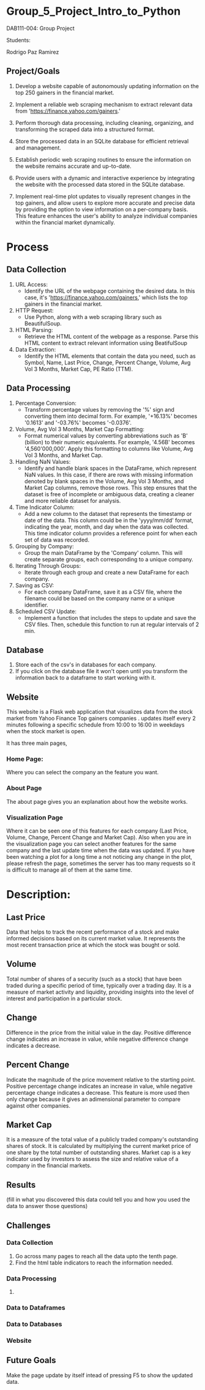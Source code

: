 # Group_5_Project_Intro_to_Python
DAB111-004: Group Project

Students: 



Rodrigo Paz Ramirez

## Project/Goals
1. Develop a website capable of autonomously updating information on the top 250 gainers in the financial market.

2. Implement a reliable web scraping mechanism to extract relevant data from 'https://finance.yahoo.com/gainers.'

3. Perform thorough data processing, including cleaning, organizing, and transforming the scraped data into a structured format.

4. Store the processed data in an SQLite database for efficient retrieval and management.

5. Establish periodic web scraping routines to ensure the information on the website remains accurate and up-to-date.

6. Provide users with a dynamic and interactive experience by integrating the website with the processed data stored in the SQLite database.
   
8. Implement real-time plot updates to visually represent changes in the top gainers, and allow users to explore more accurate and precise data by providing the option to view information on a per-company basis. This feature enhances the user's ability to analyze individual companies within the financial market dynamically.


# Process
## Data Collection
1. URL Access:
   * Identify the URL of the webpage containing the desired data. In this case, it's 'https://finance.yahoo.com/gainers,' which lists the top gainers in the financial market.
2. HTTP Request:
   * Use Python, along with a web scraping library such as BeautifulSoup.
3. HTML Parsing:
   * Retrieve the HTML content of the webpage as a response. Parse this HTML content to extract relevant information using BeatifulSoup
4. Data Extraction:
    * Identify the HTML elements that contain the data you need, such as Symbol, Name, Last Price, Change, Percent Change,                         Volume, Avg Vol 3 Months, Market Cap, PE Ratio (TTM).

## Data Processing
1. Percentage Conversion:
    * Transform percentage values by removing the '%' sign and converting them into decimal form. For example, '+16.13%' becomes '0.1613' and '-03.76%' becomes '-0.0376'.
2. Volume, Avg Vol 3 Months, Market Cap Formatting:
    * Format numerical values by converting abbreviations such as 'B' (billion) to their numeric equivalents. For example, '4.56B' becomes '4,560'000,000'. Apply this formatting to columns like Volume, Avg Vol 3 Months, and Market Cap.
3. Handling NaN Values:
    * Identify and handle blank spaces in the DataFrame, which represent NaN values. In this case, if there are rows with missing information denoted by blank spaces in the Volume, Avg Vol 3 Months, and Market Cap columns, remove those rows. This step ensures that the dataset is free of incomplete or ambiguous data, creating a cleaner and more reliable dataset for analysis.
4. Time Indicator Column:
    * Add a new column to the dataset that represents the timestamp or date of the data. This column could be in the 'yyyy/mm/dd' format, indicating the year, month, and day when the data was collected. This time indicator column provides a reference point for when each set of data was recorded.
5. Grouping by Company:
      * Group the main DataFrame by the 'Company' column. This will create separate groups, each corresponding to a unique company.
6. Iterating Through Groups:
      * Iterate through each group and create a new DataFrame for each company.
7. Saving as CSV:
      * For each company DataFrame, save it as a CSV file, where the filename could be based on the company name or a unique identifier.
8. Scheduled CSV Update:
      * Implement a function that includes the steps to update and save the CSV files. Then, schedule this function to run at regular intervals of 2 min.
## Database

1. Store each of the csv's in databases for each company.
2. If you click on the database file it won't open until you transform the information back to a dataframe to start working with it.


## Website

This website is a Flask web application that visualizes data from the stock market from Yahoo Finance Top gainers companies . updates itself every 2 minutes following a specific schedule from 10:00 to 16:00 in weekdays when the stock market is open.

It has three main pages,

### Home Page:
Where you can select the company an the feature you want.

### About Page
 The about page gives you an explanation about how the website works.

### Visualization Page
Where it can be seen one of this features for each company (Last Price, Volume, Change, Percent Change and Market Cap). Also when you are in the visualization page you can select another features for the same company and the last update time when the data was updated.
If you have been watching a plot for a long time a not noticing any change in the plot, please refresh the page, sometimes the server has too many requests so it is difficult to manage all of them at the same time.

# Description:
## Last Price
Data that helps to track the recent performance of a stock and make informed decisions based on its current market value. It represents the most recent transaction price at which the stock was bought or sold.
## Volume
Total number of shares of a security (such as a stock) that have been traded during a specific period of time, typically over a trading day. It is a measure of market activity and liquidity, providing insights into the level of interest and participation in a particular stock.

## Change
Difference in the price from the initial value in the day. Positive difference change indicates an increase in value, while negative difference change indicates a decrease.

## Percent Change
Indicate the magnitude of the price movement relative to the starting point. Positive percentage change indicates an increase in value, while negative percentage change indicates a decrease. This feature is more used then only change because it gives an adimensional parameter to compare against other companies.


## Market Cap
It is a measure of the total value of a publicly traded company's outstanding shares of stock. It is calculated by multiplying the current market price of one share by the total number of outstanding shares. Market cap is a key indicator used by investors to assess the size and relative value of a company in the financial markets.


## Results
(fill in what you discovered this data could tell you and how you used the data to answer those questions)

## Challenges 
### Data Collection
1. Go across many pages to reach all the data upto the tenth page.
2. Find the html table indicators to reach the information needed.

### Data Processing
1. 

### Data to Dataframes

### Data to Databases

### Website

## Future Goals
Make the page update by itself intead of pressing F5 to show the updated data.
